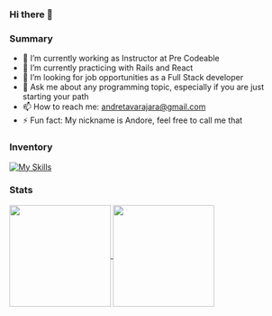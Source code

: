 ### Hi there 👋

### Summary

- 🔭 I’m currently working as Instructor at Pre Codeable
- 🌱 I’m currently practicing with Rails and React
- 👯 I’m looking for job opportunities as a Full Stack developer
- 💬 Ask me about any programming topic, especially if you are just starting your path
- 📫 How to reach me: andretavarajara@gmail.com
- ⚡ Fun fact: My nickname is Andore, feel free to call me that

### Inventory

[![My Skills](https://skillicons.dev/icons?i=vscode,git,github,js,html,css,react,emotion,styledcomponents,figma,linux,postgres,ruby,rails,docker)](https://skillicons.dev)

### Stats

<a href="https://github.com/And0re/github-readme-stats">
  <img align="center" src="https://github-readme-stats.vercel.app/api?username=and0re&count_private=true&show_icons=true&theme=dracula" height="180"/>
</a>
<a href="https://github.com/And0re/convoychat">
  <img align="center" src="https://github-readme-stats.vercel.app/api/top-langs/?username=and0re&langs_count=10&layout=compact&theme=dracula" height="180"/>
</a>

<!--
To do: correo/linkedin/discord

![Profile views](https://gpvc.arturio.dev/And0re)
[![GitHub commits](https://badgen.net/github/commits/Naereen/Strapdown.js)](https://GitHub.com/Naereen/StrapDown.js/commit/)
[![GitHub latest commit](https://badgen.net/github/last-commit/Naereen/Strapdown.js)](https://GitHub.com/Naereen/StrapDown.js/commit/)
[![GitHub stars](https://badgen.net/github/stars/Naereen/Strapdown.js)](https://GitHub.com/Naereen/StrapDown.js/stargazers/)
-->
